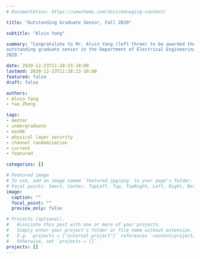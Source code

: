 ```yaml
---
# Documentation: https://wowchemy.com/docs/managing-content/

title: "Outstanding Graduate Senior, Fall 2020"

subtitle: "Alvin Yang"

summary: "Congratulate to Mr. Alvin Yang (left three) to be awarded the
outstanding graduate senior in the Department of Electrical Engineering, Fall
2020."

date: 2020-12-23T11:28:23-10:00
lastmod: 2020-12-23T11:28:23-10:00
featured: false
draft: false

authors:
- Alvin Yang
- Yao Zheng

tags:
- mentor
- undergraduate
- eex96
- physical layer security
- channel randomization
- current
- featured

categories: []

# Featured image
# To use, add an image named `featured.jpg/png` to your page's folder.
# Focal points: Smart, Center, TopLeft, Top, TopRight, Left, Right, BottomLeft, Bottom, BottomRight.
image:
  caption: ""
  focal_point: ""
  preview_only: false

# Projects (optional).
#   Associate this post with one or more of your projects.
#   Simply enter your project's folder or file name without extension.
#   E.g. `projects = ["internal-project"]` references `content/project/deep-learning/index.md`.
#   Otherwise, set `projects = []`.
projects: []
---
```

